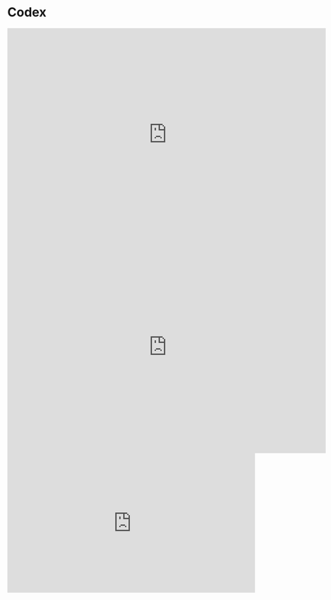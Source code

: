 # Codex


<iframe width="720" height="480" src="https://www.youtube.com/embed/SGUCcjHTmGY" title="YouTube video player" frameborder="0" allow="accelerometer; autoplay; clipboard-write; encrypted-media; gyroscope; picture-in-picture" allowfullscreen></iframe>

<iframe width="720" height="480" src="https://www.youtube.com/embed/Zm9B-DvwOgw" title="YouTube video player" frameborder="0" allow="accelerometer; autoplay; clipboard-write; encrypted-media; gyroscope; picture-in-picture" allowfullscreen></iframe>


<iframe width="560" height="315" src="https://www.youtube.com/embed/Ru5fQZ714x8" title="YouTube video player" frameborder="0" allow="accelerometer; autoplay; clipboard-write; encrypted-media; gyroscope; picture-in-picture" allowfullscreen></iframe>    